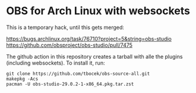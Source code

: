 # OBS for Arch Linux with websockets

This is a temporary hack, until this gets merged:

https://bugs.archlinux.org/task/76710?project=5&string=obs-studio
https://github.com/obsproject/obs-studio/pull/7475

The github action in this repository creates a tarball with alle the plugins (including websockets). To install it, run:

```
git clone https://github.com/tbocek/obs-source-all.git
makepkg -Acs
pacman -U obs-studio-29.0.2-1-x86_64.pkg.tar.zst
```